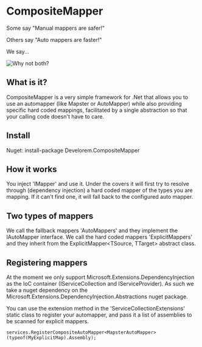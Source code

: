 # CompositeMapper

Some say "Manual mappers are safer!"

Others say "Auto mappers are faster!"

We say...

![Why not both?](https://media1.tenor.com/images/067bb2e4df4aaa6d8c702eb9eabb0964/tenor.gif?itemid=11478682)

## What is it?

CompositeMapper is a very simple framework for .Net that allows you to use an automapper (like Mapster or AutoMapper) while also providing specific hard coded mappings, facilitated by a single abstraction so that your calling code doesn't have to care.

## Install

Nuget:  install-package Develorem.CompositeMapper

## How it works

You inject 'IMapper' and use it.
Under the covers it will first try to resolve through (dependency injection) a hard coded mapper of the types you are mapping.
If it can't find one, it will fall back to the configured auto mapper. 

## Two types of mappers

We call the fallback mappers 'AutoMappers' and they implement the IAutoMapper interface.
We call the hard coded mappers 'ExplicitMappers' and they inherit from the ExplicitMapper<TSource, TTarget> abstract class.

## Registering mappers

At the moment we only support Microsoft.Extensions.DependencyInjection as the IoC container (IServiceCollection and IServiceProvider). 
As such we take a nuget dependency on the Microsoft.Extensions.DependencyInjection.Abstractions nuget package.

You can use the extension method in the 'ServiceCollectionExtensions' static class to register your automapper, and pass it a list of assemblies to be scanned for explicit mappers.

```
services.RegisterCompositeAutoMapper<MapsterAutoMapper>(typeof(MyExplicitMap).Assembly);
```
